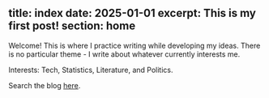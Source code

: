 title: index
date: 2025-01-01
excerpt: This is my first post!
section: home
---
Welcome! This is where I practice writing while developing my ideas. There is no particular theme - 
I write about whatever currently interests me.

Interests: Tech, Statistics, Literature, and Politics.

Search the blog [here](/blog/tools/search.html).
